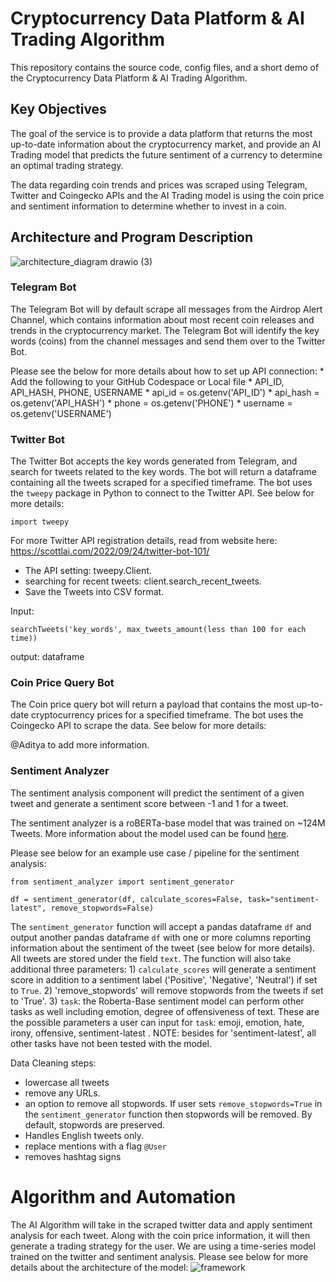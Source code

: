 # Cryptocurrency Data Platform & AI Trading Algorithm

This repository contains the source code, config files, and a short demo of the Cryptocurrency Data Platform & AI Trading Algorithm. 

## Key Objectives
The goal of the service is to provide a data platform that returns the most up-to-date information about the cryptocurrency market, and provide an AI Trading model that predicts the future sentiment of a currency to determine an optimal trading strategy. 

The data regarding coin trends and prices was scraped using Telegram, Twitter and Coingecko APIs and the AI Trading model is using the coin price and sentiment information to determine whether to invest in a coin. 

## Architecture and Program Description

![architecture_diagram drawio (3)](https://user-images.githubusercontent.com/25168588/207426200-9d74b4d0-12f0-4687-b49b-c770a591e2c8.png)

### Telegram Bot
The Telegram Bot will by default scrape all messages from the Airdrop Alert Channel, which contains information about most recent coin releases and trends in the cryptocurrency market. The Telegram Bot will identify the key words (coins) from the channel messages and send them over to the Twitter Bot.

Please see the below for more details about how to set up API connection:
    * Add the following to your GitHub Codespace or Local file
    * API_ID, API_HASH, PHONE, USERNAME
    * api_id = os.getenv('API_ID')
    * api_hash = os.getenv('API_HASH')
    * phone = os.getenv('PHONE')
    * username = os.getenv('USERNAME')

### Twitter Bot
The Twitter Bot accepts the key words generated from Telegram, and search for tweets related to the key words. The bot will return a dataframe containing all the tweets scraped for a specified timeframe. The bot uses the `tweepy` package in Python to connect to the Twitter API. See below for more details:

```
import tweepy
```
For more Twitter API registration details, read from website here: https://scottlai.com/2022/09/24/twitter-bot-101/

* The API setting:  tweepy.Client.
* searching for recent tweets: client.search_recent_tweets.
* Save the Tweets into CSV format.

Input:
```
searchTweets('key_words', max_tweets_amount(less than 100 for each time))
```

output: dataframe 

### Coin Price Query Bot
The Coin price query bot will return a payload that contains the most up-to-date cryptocurrency prices for a specified timeframe. The bot uses the Coingecko API to scrape the data. See below for more details:

@Aditya to add more information.

### Sentiment Analyzer
The sentiment analysis component will predict the sentiment of a given tweet and generate a sentiment score between -1 and 1 for a tweet. 

The sentiment analyzer is a roBERTa-base model that was trained on ~124M Tweets. More information about the model used can be found [here](https://huggingface.co/cardiffnlp/twitter-roberta-base-sentiment-latest).

Please see below for an example use case / pipeline for the sentiment analysis:

```
from sentiment_analyzer import sentiment_generator

df = sentiment_generator(df, calculate_scores=False, task="sentiment-latest", remove_stopwords=False)
```

The `sentiment_generator` function will accept a pandas dataframe `df` and output another pandas dataframe `df` with one or more columns reporting information about the sentiment of the tweet (see below for more details). All tweets are stored under the field `text`. The function will also take additional three parameters: 1) `calculate_scores` will generate a sentiment score in addition to a sentiment label ('Positive', 'Negative', 'Neutral') if set to `True`. 2) 'remove_stopwords' will remove stopwords from the tweets if set to 'True'. 3) `task`: the Roberta-Base sentiment model can perform other tasks as well including emotion, degree of offensiveness of text. These are the possible parameters a user can input for `task`: emoji, emotion, hate, irony, offensive, sentiment-latest . NOTE: besides for 'sentiment-latest', all other tasks have not been tested with the model.

Data Cleaning steps:
* lowercase all tweets
* remove any URLs.
* an option to remove all stopwords. If user sets `remove_stopwords=True` in the `sentiment_generator` function then stopwords will be removed. By default, stopwords are preserved.
* Handles English tweets only.
* replace mentions with a flag `@User`
* removes hashtag signs

# Algorithm and Automation
The AI Algorithm will take in the scraped twitter data and apply sentiment analysis for each tweet. Along with the coin price information, it will then generate a trading strategy for the user. We are using a time-series model trained on the twitter and sentiment analysis. Please see below for more details about the architecture of the model: 
![framework](https://user-images.githubusercontent.com/55003943/197669184-325a8619-6a53-42bc-bf10-f14f4e8c9001.png)


